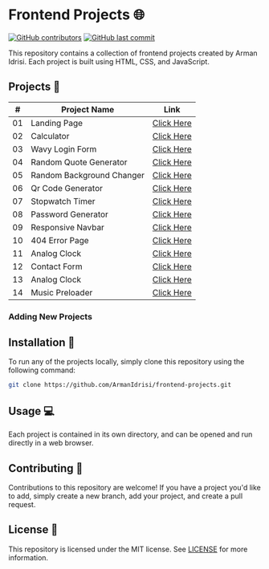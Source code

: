 # Frontend Projects 🌐

[![GitHub contributors](https://img.shields.io/github/contributors/ArmanIdrisi/frontend-projects)](https://github.com/ArmanIdrisi/frontend-projects/graphs/contributors)
[![GitHub last commit](https://img.shields.io/github/last-commit/ArmanIdrisi/frontend-projects)](https://github.com/ArmanIdrisi/frontend-projects/commits/main)

This repository contains a collection of frontend projects created by Arman Idrisi. Each project is built using HTML, CSS, and JavaScript.

## Projects 📂

| #   | Project Name    | Link                                      |
| --- | --------------- | ----------------------------------------- |
| 01  | Landing Page    | [Click Here](./project-1_landing-page)                 |
| 02  | Calculator      | [Click Here](./project-2_calculator)                 |
| 03  | Wavy Login Form | [Click Here](./project-3_wavy_login_form) |
| 04  | Random Quote Generator| [Click Here](./project-4_random_quote_generator) |
| 05  | Random Background Changer| [Click Here](./project-5_random_color_changer) |
| 06  | Qr Code Generator| [Click Here](./project-6_qr_code_generator) |
| 07  | Stopwatch Timer| [Click Here](./project-7_stopwatch_timer) |
| 08 | Password Generator| [Click Here](./project-8_password_generator) |
| 09 |Responsive Navbar| [Click Here](./project-9_responsive_navbar) |
| 10 | 404 Error Page| [Click Here](./project-10_404_error_page) |
| 11 | Analog Clock| [Click Here](./project-11_analog_clock) |
| 12 | Contact Form| [Click Here](./project-12_contact_form) |
| 13 | Analog Clock| [Click Here](./project-13_profile_card) |
| 14 | Music Preloader| [Click Here](./project-14_music_loader) |


### Adding New Projects 

## Installation 🚀

To run any of the projects locally, simply clone this repository using the following command:

```bash
git clone https://github.com/ArmanIdrisi/frontend-projects.git
```

## Usage 💻

Each project is contained in its own directory, and can be opened and run directly in a web browser.

## Contributing 🤝

Contributions to this repository are welcome! If you have a project you'd like to add, simply create a new branch, add your project, and create a pull request.

## License 📝

This repository is licensed under the MIT license. See [LICENSE](/LICENSE) for more information.

